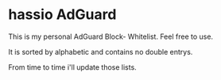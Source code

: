 # hassio AdGuard
This is my personal AdGuard Block- Whitelist.
Feel free to use.

It is sorted by alphabetic and contains no double entrys.

From time to time i'll update those lists.
